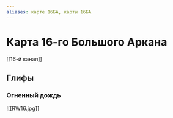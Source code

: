 ```yaml
---
aliases: карте 16БА, карты 16БА
---
```

# Карта 16-го Большого Аркана
[[16-й канал]]

## Глифы

### Огненный дождь


![[RW16.jpg]]
